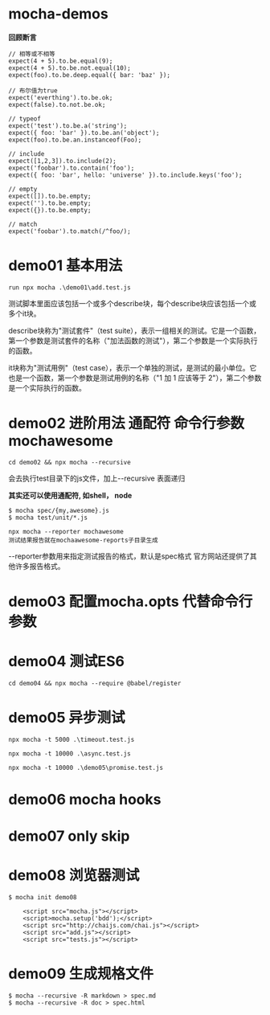 # mocha-demos
**回顾断言**
```
// 相等或不相等
expect(4 + 5).to.be.equal(9);
expect(4 + 5).to.be.not.equal(10);
expect(foo).to.be.deep.equal({ bar: 'baz' });

// 布尔值为true
expect('everthing').to.be.ok;
expect(false).to.not.be.ok;

// typeof
expect('test').to.be.a('string');
expect({ foo: 'bar' }).to.be.an('object');
expect(foo).to.be.an.instanceof(Foo);

// include
expect([1,2,3]).to.include(2);
expect('foobar').to.contain('foo');
expect({ foo: 'bar', hello: 'universe' }).to.include.keys('foo');

// empty
expect([]).to.be.empty;
expect('').to.be.empty;
expect({}).to.be.empty;

// match
expect('foobar').to.match(/^foo/);
```
# demo01 基本用法

```
run npx mocha .\demo01\add.test.js
```

测试脚本里面应该包括一个或多个describe块，每个describe块应该包括一个或多个it块。

describe块称为"测试套件"（test suite），表示一组相关的测试。它是一个函数，第一个参数是测试套件的名称（"加法函数的测试"），第二个参数是一个实际执行的函数。

it块称为"测试用例"（test case），表示一个单独的测试，是测试的最小单位。它也是一个函数，第一个参数是测试用例的名称（"1 加 1 应该等于 2"），第二个参数是一个实际执行的函数。

# demo02 进阶用法 通配符 命令行参数 mochawesome

```
cd demo02 && npx mocha --recursive
```
会去执行test目录下的js文件，加上--recursive 表面递归

**其实还可以使用通配符, 如shell， node**

```
$ mocha spec/{my,awesome}.js
$ mocha test/unit/*.js
```
```
npx mocha --reporter mochawesome
测试结果报告就在mochaawesome-reports子目录生成
```
--reporter参数用来指定测试报告的格式，默认是spec格式
官方网站还提供了其他许多报告格式。

# demo03 配置mocha.opts 代替命令行参数

# demo04 测试ES6

```
cd demo04 && npx mocha --require @babel/register
```
# demo05 异步测试

```
npx mocha -t 5000 .\timeout.test.js

npx mocha -t 10000 .\async.test.js

npx mocha -t 10000 .\demo05\promise.test.js
```

# demo06 mocha hooks
# demo07 only skip
# demo08 浏览器测试
``` 
$ mocha init demo08
```
```
    <script src="mocha.js"></script>
    <script>mocha.setup('bdd');</script>
    <script src="http://chaijs.com/chai.js"></script>
    <script src="add.js"></script>
    <script src="tests.js"></script>
```
# demo09 生成规格文件
```
$ mocha --recursive -R markdown > spec.md
$ mocha --recursive -R doc > spec.html
```